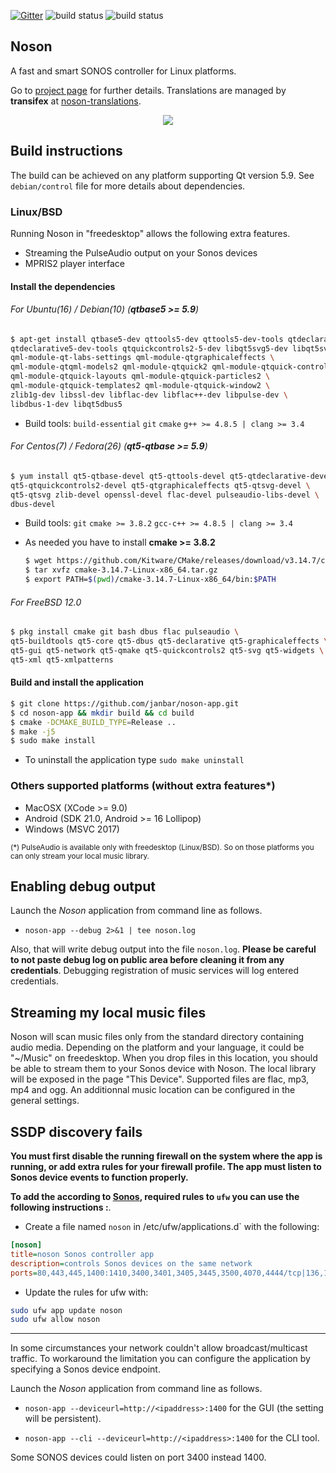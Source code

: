 [![Gitter](https://badges.gitter.im/janbar/noson-app.svg)](https://gitter.im/janbar/noson-app?utm_source=badge&utm_medium=badge&utm_campaign=pr-badge)
![build status](https://github.com/janbar/noson-app/actions/workflows/build-ubuntu-latest.yml/badge.svg?branch=master)
![build status](https://github.com/janbar/noson-app/actions/workflows/build-android-ndk21.yml/badge.svg?branch=master)

## Noson
A fast and smart SONOS controller for Linux platforms.

Go to [project page](http://janbar.github.io/noson-app/index.html) for further details. Translations are managed by **transifex** at [noson-translations](https://www.transifex.com/janbar/noson/).

<p align="center">
  <img src="http://janbar.github.io/noson-app/download/noson3.png"/>
<p>

## Build instructions

The build can be achieved on any platform supporting Qt version 5.9. See `debian/control` file for more details about dependencies.

### Linux/BSD

Running Noson in "freedesktop" allows the following extra features.
- Streaming the PulseAudio output on your Sonos devices
- MPRIS2 player interface

#### Install the dependencies

###### For Ubuntu(16) / Debian(10) (**qtbase5 >= 5.9**)

```bash
$ apt-get install qtbase5-dev qttools5-dev qttools5-dev-tools qtdeclarative5-dev \
qtdeclarative5-dev-tools qtquickcontrols2-5-dev libqt5svg5-dev libqt5svg5 \
qml-module-qt-labs-settings qml-module-qtgraphicaleffects \
qml-module-qtqml-models2 qml-module-qtquick2 qml-module-qtquick-controls2 \
qml-module-qtquick-layouts qml-module-qtquick-particles2 \
qml-module-qtquick-templates2 qml-module-qtquick-window2 \
zlib1g-dev libssl-dev libflac-dev libflac++-dev libpulse-dev \
libdbus-1-dev libqt5dbus5
```
  - Build tools: `build-essential` `git` `cmake` `g++ >= 4.8.5 | clang >= 3.4`

###### For Centos(7) / Fedora(26) (**qt5-qtbase >= 5.9**)

```bash
$ yum install qt5-qtbase-devel qt5-qttools-devel qt5-qtdeclarative-devel \
qt5-qtquickcontrols2-devel qt5-qtgraphicaleffects qt5-qtsvg-devel \
qt5-qtsvg zlib-devel openssl-devel flac-devel pulseaudio-libs-devel \
dbus-devel
```
  - Build tools: `git` `cmake >= 3.8.2` `gcc-c++ >= 4.8.5 | clang >= 3.4`

  - As needed you have to install **cmake >= 3.8.2**

    ```bash
    $ wget https://github.com/Kitware/CMake/releases/download/v3.14.7/cmake-3.14.7-Linux-x86_64.tar.gz
    $ tar xvfz cmake-3.14.7-Linux-x86_64.tar.gz
    $ export PATH=$(pwd)/cmake-3.14.7-Linux-x86_64/bin:$PATH
    ```

###### For FreeBSD 12.0

```bash
$ pkg install cmake git bash dbus flac pulseaudio \
qt5-buildtools qt5-core qt5-dbus qt5-declarative qt5-graphicaleffects \
qt5-gui qt5-network qt5-qmake qt5-quickcontrols2 qt5-svg qt5-widgets \
qt5-xml qt5-xmlpatterns
```

#### Build and install the application

```bash
$ git clone https://github.com/janbar/noson-app.git
$ cd noson-app && mkdir build && cd build
$ cmake -DCMAKE_BUILD_TYPE=Release ..
$ make -j5
$ sudo make install
```
  - To uninstall the application type `sudo make uninstall`

### Others supported platforms (without extra features*)
- MacOSX (XCode >= 9.0)
- Android (SDK 21.0, Android >= 16 Lollipop)
- Windows (MSVC 2017)

<small>(\*) PulseAudio is available only with freedesktop (Linux/BSD). So on those platforms you can only stream your local music library.</small>

## Enabling debug output

Launch the *Noson* application from command line as follows.

- `noson-app --debug 2>&1 | tee noson.log`

Also, that will write debug output into the file `noson.log`. **Please be careful to not paste debug log on public area before cleaning it from any credentials**. Debugging registration of music services will log entered credentials.

## Streaming my local music files

Noson will scan music files only from the standard directory containing audio media. Depending on the platform and your language, it could be "~/Music" on freedesktop. When you drop files in this location, you should be able to stream them to your Sonos device with Noson. The local library will be exposed in the page "This Device". Supported files are flac, mp3, mp4 and ogg. An additionnal music location can be configured in the general settings.

## SSDP discovery fails

**You must first disable the running firewall on the system where the app is running, or add extra rules for your firewall profile. The app must listen to Sonos device events to function properly.**

**To add the according to [Sonos](https://support.sonos.com/s/article/688?language=en_US), required rules to `ufw` you can use the following instructions :**.

- Create a file named `noson` in /etc/ufw/applications.d` with the following:

``` ini
[noson]
title=noson Sonos controller app
description=controls Sonos devices on the same network
ports=80,443,445,1400:1410,3400,3401,3405,3445,3500,4070,4444/tcp|136,137,138,139,1900,1901,2869,10243,10280,10281,10282,10283,10284,5353,6969/udp|35382
```

- Update the rules for ufw with:

``` bash
sudo ufw app update noson
sudo ufw allow noson
```

---

In some circumstances your network couldn't allow broadcast/multicast traffic. To workaround the limitation you can configure the application by specifying a Sonos device endpoint.

Launch the *Noson* application from command line as follows.

- `noson-app --deviceurl=http://<ipaddress>:1400` for the GUI (the setting will be persistent).

- `noson-app --cli --deviceurl=http://<ipaddress>:1400` for the CLI tool.

Some SONOS devices could listen on port 3400 instead 1400.
